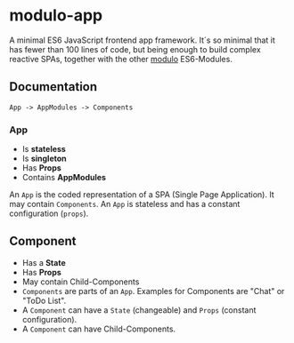 # modulo-app

A minimal ES6 JavaScript frontend app framework. It´s so minimal that
it has fewer than 100 lines of code, but being enough to build complex
reactive SPAs, together with the other [modulo](https://github.com/shaack/modulo) ES6-Modules. 

## Documentation

```
App -> AppModules -> Components
```

### App

- Is **stateless**
- Is **singleton**
- Has **Props**
- Contains **AppModules**

An `App` is the coded representation of a SPA (Single Page Application). It may contain `Components`. 
An `App` is stateless and has a constant configuration (`props`).

## Component
 
- Has a **State**
- Has **Props**
- May contain Child-Components
- `Components` are parts of an `App`. Examples for Components are "Chat" or "ToDo List".
- A `Component` can have a `State` (changeable) and `Props` (constant configuration).
- A `Component` can have Child-Components.